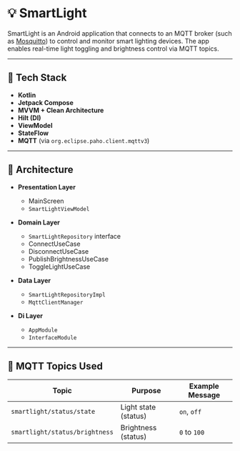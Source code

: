 # 💡 SmartLight

SmartLight is an Android application that connects to an MQTT broker (such as [Mosquitto](https://mosquitto.org)) to control and monitor smart lighting devices. The app enables real-time light toggling and brightness control via MQTT topics.

---

## 🧱 Tech Stack

- **Kotlin**
- **Jetpack Compose**
- **MVVM + Clean Architecture**
- **Hilt (DI)**
- **ViewModel**
- **StateFlow**
- **MQTT** (via `org.eclipse.paho.client.mqttv3`)
  
---

## 🧱 Architecture

- **Presentation Layer**  
  - MainScreen 
  - `SmartLightViewModel`  

- **Domain Layer**  
  - `SmartLightRepository` interface
  - ConnectUseCase
  - DisconnectUseCase
  - PublishBrightnessUseCase
  - ToggleLightUseCase

- **Data Layer**  
  - `SmartLightRepositoryImpl`  
  - `MqttClientManager`
 
- **Di Layer**  
  - `AppModule`  
  - `InterfaceModule`

---

## 🔧 MQTT Topics Used

| Topic                         | Purpose              | Example Message |
|------------------------------|----------------------|-----------------|
| `smartlight/status/state`     | Light state (status) | `on`, `off`     |
| `smartlight/status/brightness`| Brightness (status)  | `0` to `100`    |

